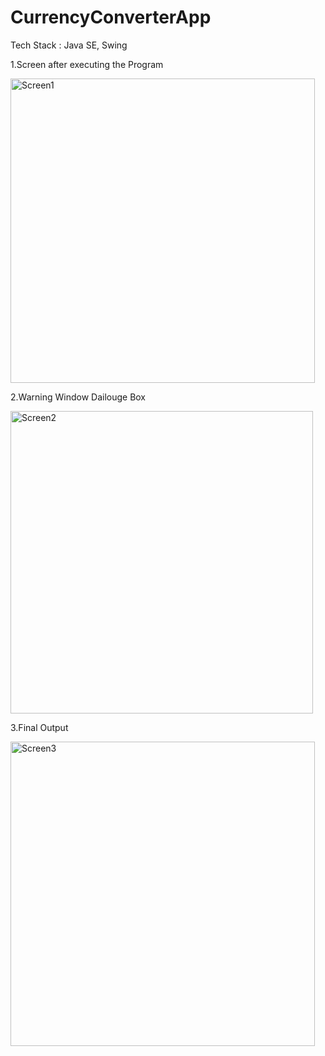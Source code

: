 # CurrencyConverterApp

Tech Stack : Java SE, Swing

1.Screen after executing the Program

<img width="487" alt="Screen1" src="https://user-images.githubusercontent.com/53010354/204537701-49599f78-eaa5-470d-a394-09b1b0ae0c0c.png">

2.Warning Window Dailouge Box

<img width="484" alt="Screen2" src="https://user-images.githubusercontent.com/53010354/204537830-28b5f7a1-3ba1-4b89-9a17-90a0cc081892.png">

3.Final Output

<img width="487" alt="Screen3" src="https://user-images.githubusercontent.com/53010354/204537868-131d720b-d320-4bb9-8625-2c881650698f.png">

